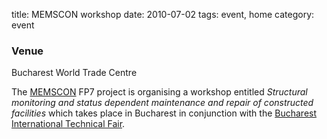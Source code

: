 title: MEMSCON workshop
date: 2010-07-02 
tags: event, home
category: event

<!--break-->
### Venue

Bucharest World Trade Centre  
  
The 
[MEMSCON](http://cordis.europa.eu/fetch?CALLER=FP7_PROJ_EN&ACTION=D&DOC=35&CAT=PROJ&QUERY=01290d4f30c0:f512:5b2ac18d&RCN=89635) FP7 project is organising a workshop entitled *Structural monitoring and status dependent maintenance and repair of constructed facilities* which takes place in Bucharest in conjunction with the [Bucharest International Technical Fair](http://www.tib.ro/index.php?limba2=en).